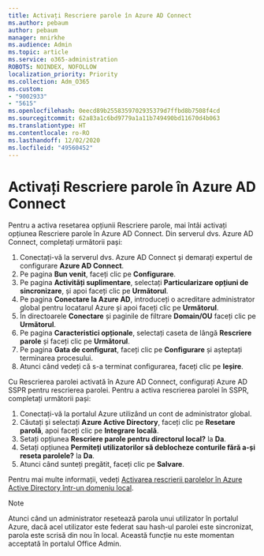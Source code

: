 ```yaml
---
title: Activați Rescriere parole în Azure AD Connect
ms.author: pebaum
author: pebaum
manager: mnirkhe
ms.audience: Admin
ms.topic: article
ms.service: o365-administration
ROBOTS: NOINDEX, NOFOLLOW
localization_priority: Priority
ms.collection: Adm_O365
ms.custom:
- "9002933"
- "5615"
ms.openlocfilehash: 0eecd89b2558359702935379d7ffbd8b7508f4cd
ms.sourcegitcommit: 62a83a1c6bd9779a1a11b749490bd11670d4b063
ms.translationtype: HT
ms.contentlocale: ro-RO
ms.lasthandoff: 12/02/2020
ms.locfileid: "49560452"
---
```

# <a name="enable-password-writeback-in-azure-ad-connect"></a>Activați Rescriere parole în Azure AD Connect

Pentru a activa resetarea opțiunii Rescriere parole, mai întâi activați opțiunea Rescriere parole în Azure AD Connect. Din serverul dvs. Azure AD Connect, completați următorii pași:

1. Conectați-vă la serverul dvs. Azure AD Connect și demarați expertul de configurare **Azure AD Connect**.
2. Pe pagina **Bun venit**, faceți clic pe **Configurare**.
3. Pe pagina **Activități suplimentare**, selectați **Particularizare opțiuni de sincronizare**, și apoi faceți clic pe **Următorul**.
4. Pe pagina **Conectare la Azure AD**, introduceți o acreditare administrator global pentru locatarul Azure și apoi faceți clic pe **Următorul**.
5. În directoarele **Conectare** și paginile de filtrare **Domain/OU** faceți clic pe **Următorul**.
6. Pe pagina **Caracteristici opționale**, selectați caseta de lângă **Rescriere parole** și faceți clic pe **Următorul**.
7. Pe pagina **Gata de configurat**, faceți clic pe **Configurare** și așteptați terminarea procesului.
8. Atunci când vedeți că s-a terminat configurarea, faceți clic pe **Ieșire**.

Cu Rescrierea parolei activată în Azure AD Connect, configurați Azure AD SSPR pentru rescrierea parolei.  Pentru a activa rescrierea parolei în SSPR, completați următorii pași:

1. Conectați-vă la portalul Azure utilizând un cont de administrator global.
2. Căutați și selectați **Azure Active Directory**, faceți clic pe **Resetare parolă**, apoi faceți clic pe **Integrare locală**.
3. Setați opțiunea **Rescriere parole pentru directorul local?** la **Da**.
4. Setați opțiunea **Permiteți utilizatorilor să deblocheze conturile fără a-și reseta parolele?** la **Da**.
5. Atunci când sunteți pregătit, faceți clic pe **Salvare**.

Pentru mai multe informații, vedeți [Activarea rescrierii parolelor în Azure Active Directory într-un domeniu local](https://docs.microsoft.com/azure/active-directory/authentication/tutorial-enable-sspr-writeback).

> [!NOTE]
>  Atunci când un administrator resetează parola unui utilizator în portalul Azure, dacă acel utilizator este federat sau hash-ul parolei este sincronizat, parola este scrisă din nou în local. Această funcție nu este momentan acceptată în portalul Office Admin.